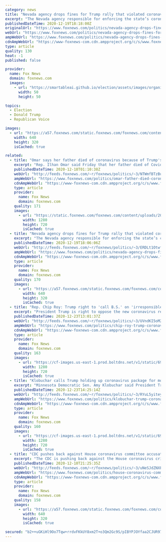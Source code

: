 ```yaml
---
category: news
title: "Nevada agency drops fines for Trump rally that violated coronavirus restrictions"
excerpt: "The Nevada agency responsible for enforcing the state’s coronavirus restrictions has dropped fines it imposed after President Donald Trump held a campaign rally at an airport hangar in September."
publishedDateTime: 2020-12-19T18:18:00Z
originalUrl: "https://www.foxnews.com/politics/nevada-agency-drops-fines-for-trump-rallies-that-violated-coronavirus-restrictions"
webUrl: "https://www.foxnews.com/politics/nevada-agency-drops-fines-for-trump-rallies-that-violated-coronavirus-restrictions"
ampWebUrl: "https://www.foxnews.com/politics/nevada-agency-drops-fines-for-trump-rallies-that-violated-coronavirus-restrictions.amp"
cdnAmpWebUrl: "https://www-foxnews-com.cdn.ampproject.org/c/s/www.foxnews.com/politics/nevada-agency-drops-fines-for-trump-rallies-that-violated-coronavirus-restrictions.amp"
type: article
quality: 130
heat: -1
published: false

provider:
  name: Fox News
  domain: foxnews.com
  images:
    - url: "https://smartableai.github.io/election/assets/images/organizations/foxnews.com-50x50.jpg"
      width: 50
      height: 50

topics:
  - Election
  - Donald Trump
  - Republican Voice

images:
  - url: "https://a57.foxnews.com/static.foxnews.com/foxnews.com/content/uploads/2020/12/640/320/Trump-Minden-Tahoe-GETTY.jpg?ve=1&tl=1"
    width: 640
    height: 320
    isCached: true

related:
  - title: "Omar says her father died of coronavirus because of Trump's 'criminal neglect'"
    excerpt: "Rep. Ilhan Omar said Friday that her father died of Covid-19 in June because of “criminal neglect” by the Trump administration. "
    publishedDateTime: 2020-12-18T01:10:38Z
    webUrl: "http://feeds.foxnews.com/~r/foxnews/politics/~3/NTWmfBTzBuI/omar-father-died-coronavirus-trumps-criminal-neglect"
    ampWebUrl: "https://www.foxnews.com/politics/omar-father-died-coronavirus-trumps-criminal-neglect.amp"
    cdnAmpWebUrl: "https://www-foxnews-com.cdn.ampproject.org/c/s/www.foxnews.com/politics/omar-father-died-coronavirus-trumps-criminal-neglect.amp"
    type: article
    provider:
      name: Fox News
      domain: foxnews.com
    quality: 171
    images:
      - url: "https://static.foxnews.com/foxnews.com/content/uploads/2020/12/Omar-reuters.jpg"
        width: 1280
        height: 720
        isCached: true
  - title: "Nevada agency drops fines for Trump rally that violated coronavirus restrictions"
    excerpt: "The Nevada agency responsible for enforcing the state’s coronavirus restrictions has dropped fines it imposed after President Donald Trump held a campaign rally at an airport hangar in September.  "
    publishedDateTime: 2020-12-19T18:06:06Z
    webUrl: "http://feeds.foxnews.com/~r/foxnews/politics/~3/ERDLt1OtwfU/nevada-agency-drops-fines-for-trump-rallies-that-violated-coronavirus-restrictions"
    ampWebUrl: "https://www.foxnews.com/politics/nevada-agency-drops-fines-for-trump-rallies-that-violated-coronavirus-restrictions.amp"
    cdnAmpWebUrl: "https://www-foxnews-com.cdn.ampproject.org/c/s/www.foxnews.com/politics/nevada-agency-drops-fines-for-trump-rallies-that-violated-coronavirus-restrictions.amp"
    type: article
    provider:
      name: Fox News
      domain: foxnews.com
    quality: 170
    images:
      - url: "https://a57.foxnews.com/static.foxnews.com/foxnews.com/content/uploads/2020/12/640/320/Trump-Minden-Tahoe-GETTY.jpg?ve=1&tl=1"
        width: 640
        height: 320
        isCached: true
  - title: "Rep. Chip Roy: Trump right to 'call B.S.' on 'irresponsible swamp' bill for coronavirus relief"
    excerpt: "President Trump is right to oppose the new coronavirus relief package, Rep. Chip Roy, R-Texas, said Wednesday, calling it just the latest example of \"irresponsible swamp\" spending from Washington, D.C. "
    publishedDateTime: 2020-12-23T13:01:37Z
    webUrl: "http://feeds.foxnews.com/~r/foxnews/politics/~3/UVndKI5oM20/chip-roy-trump-coronavirus-payments-right-swamp-bill"
    ampWebUrl: "https://www.foxnews.com/politics/chip-roy-trump-coronavirus-payments-right-swamp-bill.amp"
    cdnAmpWebUrl: "https://www-foxnews-com.cdn.ampproject.org/c/s/www.foxnews.com/politics/chip-roy-trump-coronavirus-payments-right-swamp-bill.amp"
    type: article
    provider:
      name: Fox News
      domain: foxnews.com
    quality: 163
    images:
      - url: "https://cf-images.us-east-1.prod.boltdns.net/v1/static/694940094001/414fff6d-3b55-4cb8-b4d6-3f9c03337139/159ca94b-07f0-4964-8a11-95eabedf5442/1280x720/match/image.jpg"
        width: 1280
        height: 720
        isCached: true
  - title: "Klobuchar calls Trump holding up coronavirus package for more stimulus an 'attack on every American'"
    excerpt: "Minnesota Democratic Sen. Amy Klobuchar said President Trump's calls to amend the COVID-19 relief bill Congress passed on Monday an \"attack on every American.\""
    publishedDateTime: 2020-12-23T14:25:14Z
    webUrl: "http://feeds.foxnews.com/~r/foxnews/politics/~3/RYuL5yitey8/klobuchar-trump-coronavirus-package-attack-on-americans"
    ampWebUrl: "https://www.foxnews.com/politics/klobuchar-trump-coronavirus-package-attack-on-americans.amp"
    cdnAmpWebUrl: "https://www-foxnews-com.cdn.ampproject.org/c/s/www.foxnews.com/politics/klobuchar-trump-coronavirus-package-attack-on-americans.amp"
    type: article
    provider:
      name: Fox News
      domain: foxnews.com
    quality: 160
    images:
      - url: "https://cf-images.us-east-1.prod.boltdns.net/v1/static/694940094001/441afbd8-3b5d-49bb-94e3-b15cc9c0ea76/37ad5e6f-62a0-407d-b794-e5e541d30bae/1280x720/match/image.jpg"
        width: 1280
        height: 720
        isCached: true
  - title: "CDC pushes back against House coronavirus committee accusations of 'political meddling' by Trump campaign"
    excerpt: "The CDC is pushing back against the House coronavirus crisis subcommittee's accusations of \"political meddling\" by the Trump administration."
    publishedDateTime: 2020-12-10T21:25:35Z
    webUrl: "http://feeds.foxnews.com/~r/foxnews/politics/~3/uNeSJdZNXPc/house-coronavirus-committee-accuses-trump-admin-of-possible-political-meddling"
    ampWebUrl: "https://www.foxnews.com/politics/house-coronavirus-committee-accuses-trump-admin-of-possible-political-meddling.amp"
    cdnAmpWebUrl: "https://www-foxnews-com.cdn.ampproject.org/c/s/www.foxnews.com/politics/house-coronavirus-committee-accuses-trump-admin-of-possible-political-meddling.amp"
    type: article
    provider:
      name: Fox News
      domain: foxnews.com
    quality: 158
    images:
      - url: "https://a57.foxnews.com/static.foxnews.com/foxnews.com/content/uploads/2019/03/640/320/James-Clyburn-AP.jpg?ve=1&tl=1"
        width: 640
        height: 320
        isCached: true

secured: "b2++uGKiHl9Oo7Tqw+rrdvFKkUY8xm2T+o3Qm2Gc9S/pIBYPJOYfaa2CJUR971HzxiCTv3yyc+HxV0xSWML4Ip94Wkgw7X8ZjOSy1HJZbwcIQm6v5b3euu4/AG+i5oWEDLCtc1cnzQUOot5dadnxopr4UUw1owYMNXpiGUMVtfyS+7HetXaC7ey5THSShjFrCcV79Et6NFh9K9N2UPo/dm+LbhqfYTcGztpAxo8WZAhHWdrVhsKg7XUqW2QNj4DiKiuHa1P9IxgpOsTpeTyDRcCW4xcMaAL7dsTNpcnTSmtdTBja4WtTd21UImdanPoWCyll790Pe7/266XPVzJJVF1dzclyY2yNlM7WHe3KcLo=;nFaadgRMF6IHXDZnKS0CMg=="
---
```


